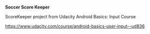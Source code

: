**Soccer Score Keeper**

ScoreKeeper project from Udacity Android Basics: Input Course

https://www.udacity.com/course/android-basics-user-input--ud836